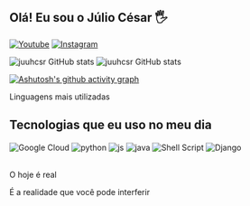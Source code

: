 ## Olá! Eu sou o Júlio César  🖐️

[![Youtube](https://img.shields.io/badge/YouTube-FF0000?style=for-the-badge&logo=youtube&logoColor=white)](https://www.youtube.com/@CSR_Cloud)
[![Instagram](https://img.shields.io/badge/Instagram-E4405F?style=for-the-badge&logo=instagram&logoColor=white)](https://instagram.com/juuhcsr)

![juuhcsr GitHub stats](https://github-readme-stats.vercel.app/api/top-langs/?username=juuhcsr&theme=dracula) ![juuhcsr GitHub stats](https://github-readme-stats.vercel.app/api?username=juuhcsr&show_icons=true&theme=dracula&count_private=true)


[![Ashutosh's github activity graph](https://github-readme-activity-graph.cyclic.app/graph?username=juuhcsr&bg_color=716f70&color=ffffff&line=32d235&point=403d3d&area=true&hide_border=true)](https://github.com/ashutosh00710/github-readme-activity-graph)

Linguagens mais utilizadas 


## Tecnologias que eu uso no meu dia

<div style="display: inline_block">
  <img align="center" alt="Google Cloud" src="https://img.shields.io/badge/Google_Cloud-4285F4?style=for-the-badge&logo=google-cloud&logoColor=white" />
  <img align="center" alt="python" src="https://img.shields.io/badge/Python-3776AB?style=for-the-badge&logo=python&logoColor=white" />
  <img align="center" alt="js" src="https://img.shields.io/badge/JavaScript-F7DF1E?style=for-the-badge&logo=javascript&logoColor=black" />
  <img align="center" alt="java" src="https://img.shields.io/badge/Java-ED8B00?style=for-the-badge&logo=openjdk&logoColor=white" />
  <img align="center" alt="Shell Script" src="https://img.shields.io/badge/Shell_Script-121011?style=for-the-badge&logo=gnu-bash&logoColor=white" />
  <img align="center" alt="Django" src="https://img.shields.io/badge/Django-092E20?style=for-the-badge&logo=django&logoColor=white" />
</div><br/>

O hoje é real

É a realidade que você pode interferir
